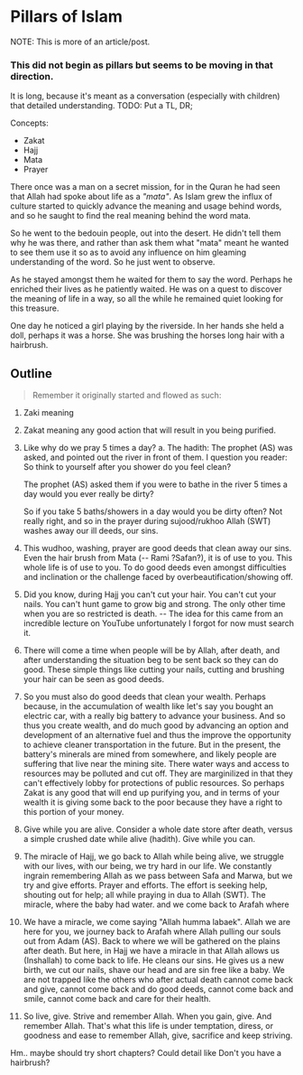 # Pillars of Islam

NOTE: This is more of an article/post.

### This did not begin as pillars but seems to be moving in that direction.

It is long, because it's meant as a conversation (especially with children) that detailed understanding. TODO: Put a TL, DR;

Concepts: 

- Zakat
- Hajj
- Mata
- Prayer

There once was a man on a secret mission, for in the Quran he had seen that Allah had spoke about life as a <i>"mata"</i>. As Islam grew the influx of culture started to quickly advance the meaning and usage behind words, and so he saught to find the real meaning behind the word mata.

So he went to the bedouin people, out into the desert. He didn't tell them why he was there, and rather than ask them what "mata" meant he wanted to see them use it so as to avoid any influence on him gleaming understanding of the word. So he just went to observe.

As he stayed amongst them he waited for them to say the word. Perhaps he enriched their lives as he patiently waited. He was on a quest to discover the meaning of life in a way, so all the while he remained quiet looking for this treasure. 

One day he noticed a girl playing by the riverside. In her hands she held a doll, perhaps it was a horse. She was brushing the horses long hair with a hairbrush. 

## Outline  
> Remember it originally started and flowed as such:
1. Zaki meaning
2. Zakat meaning any good action that will result in you being purified.
3. Like why do we pray 5 times a day?
    a. The hadith: The prophet (AS) was asked, and pointed out the river in front of them. I question you reader: So think to yourself after you shower do you feel clean? 

    The prophet (AS) asked them if you were to bathe in the river 5 times a day would you ever really be dirty?

    So if you take 5 baths/showers in a day would you be dirty often? Not really right, and so in the prayer during sujood/rukhoo Allah (SWT) washes away our ill deeds, our sins.  
4. This wudhoo, washing, prayer are good deeds that clean away our sins. Even the hair brush from Mata (-- Rami ?Safan?), it is of use to you. This whole life is of use to you. To do good deeds even amongst difficulties and inclination or the challenge faced by overbeautification/showing off.

5. Did you know, during Hajj you can't cut your hair. You can't cut your nails. You can't hunt game to grow big and strong. The only other time when you are so restricted is death. -- The idea for this came from an incredible lecture on YouTube unfortunately I forgot for now must search it. 

6. There will come a time when people will be by Allah, after death, and after understanding the situation beg to be sent back so they can do good. These simple things like cutting your nails, cutting and brushing your hair can be seen as good deeds. 

7. So you must also do good deeds that clean your wealth. Perhaps because, in the accumulation of wealth like let's say you bought an electric car, with a really big battery to advance your business. And so thus you create wealth, and do much good by advancing an option and development of an alternative fuel and thus the improve the opportunity to achieve cleaner transportation in the future. But in the present, the battery's minerals are mined from somewhere, and likely people are suffering that live near the mining site. There water ways and access to resources may be polluted and cut off. They are marginilized in that they can't effectively lobby for protections of public resources. So perhaps Zakat is any good that will end up purifying you, and in terms of your wealth it is giving some back to the poor because they have a right to this portion of your money. 

8. Give while you are alive. Consider a whole date store after death, versus a simple crushed date while alive (hadith). Give while you can. 

9. The miracle of Hajj, we go back to Allah while being alive, we struggle with our lives, with our being, we try hard in our life. We constantly ingrain remembering Allah as we pass between Safa and Marwa, but we try and give efforts. Prayer and efforts. The effort is seeking help, shouting out for help; all while praying in dua to Allah (SWT). The miracle, where the baby had water.  and we come back to Arafah where  
10. We have a miracle, we come saying "Allah humma labaek". Allah we are here for you, we journey back to Arafah where Allah pulling our souls out from Adam (AS). Back to where we will be gathered on the plains after death. But here, in Hajj we have a miracle in that Allah allows us (Inshallah) to come back to life. He cleans our sins. He gives us a new birth, we cut our nails, shave our head and are sin free like a baby. We are not trapped like the others who after actual death cannot come back and give, cannot come back and do good deeds, cannot come back and smile, cannot come back and care for their health. 

11. So live, give. Strive and remember Allah. When you gain, give. And remember Allah. That's what this life is under temptation, diress, or goodness and ease to remember Allah, give, sacrifice and keep striving.

Hm.. maybe should try short chapters? Could detail like Don't you have a hairbrush?